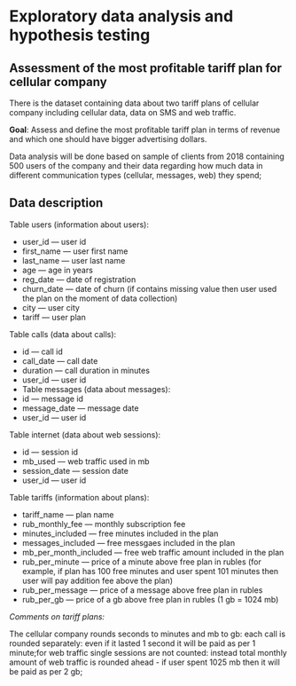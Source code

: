# Exploratory data analysis and hypothesis testing

## Assessment of the most profitable tariff plan for cellular company
There is the dataset containing data about two tariff plans of cellular company including cellular data, data on SMS and web traffic.

**Goal**: Assess and define the most profitable tariff plan in terms of revenue and which one should have bigger advertising dollars.

Data analysis will be done based on sample of clients from 2018 containing 500 users of the company and their data regarding how much data in different communication types (cellular, messages, web) they spend;

## Data description
Table users (information about users):
  - user_id — user id
  - first_name — user first name
  - last_name — user last name
  - age — age in years
  - reg_date — date of registration
  - churn_date — date of churn (if contains missing value then user used the plan on the moment of data collection)
  - city — user city
  - tariff — user plan

Table calls (data about calls):
  - id — call id
  - call_date — call date
  - duration — call duration in minutes
  - user_id — user id
  - Table messages (data about messages):
  - id — message id
  - message_date — message date
  - user_id — user id

Table internet (data about web sessions):
  - id — session id
  - mb_used — web traffic used in mb
  - session_date — session date
  - user_id — user id

Table tariffs (information about plans):
  - tariff_name — plan name
  - rub_monthly_fee — monthly subscription fee
  - minutes_included — free minutes included in the plan
  - messages_included — free messgaes included in the plan
  - mb_per_month_included — free web traffic amount included in the plan
  - rub_per_minute — price of a minute above free plan in rubles (for example, if plan has 100 free minutes and user spent 101 minutes then user will pay addition fee above the plan)
  - rub_per_message — price of a message above free plan in rubles
  - rub_per_gb — price of a gb above free plan in rubles (1 gb = 1024 mb)

*Comments on tariff plans:*

The cellular company rounds seconds to minutes and mb to gb: each call is rounded separately: even if it lasted 1 second it will be paid as per 1 minute;for web traffic single sessions are not counted: instead total monthly amount of web traffic is rounded ahead - if user spent 1025 mb then it will be paid as per 2 gb;
